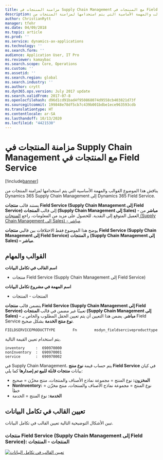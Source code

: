 ```yaml
---
title: مزامنة المنتجات في Supply Chain Management مع المنتجات في Field Service
description: يصف هذا الموضوع القوالب والمهمة الأساسية التي يتم استخدامها لمزامنة المنتجات من Dynamics 365 Supply Chain Management إلى Dynamics 365 Field Service.
author: ChristianRytt
manager: tfehr
ms.date: 04/09/2018
ms.topic: article
ms.prod: ''
ms.service: dynamics-ax-applications
ms.technology: ''
ms.search.form: ''
audience: Application User, IT Pro
ms.reviewer: kamaybac
ms.search.scope: Core, Operations
ms.custom: ''
ms.assetid: ''
ms.search.region: global
ms.search.industry: ''
ms.author: crytt
ms.dyn365.ops.version: July 2017 update
ms.search.validFrom: 2017-07-8
ms.openlocfilehash: d96d1cd91bad4f950868074d9558cb403821d73f
ms.sourcegitcommit: 199848e78df5cb7c439b001bdbe1ece963593cdb
ms.translationtype: HT
ms.contentlocale: ar-SA
ms.lasthandoff: 10/13/2020
ms.locfileid: "4421530"
---
```

# <a name="synchronize-products-in-supply-chain-management-to-products-in-field-service"></a>مزامنة المنتجات في Supply Chain Management مع المنتجات في Field Service

[!include[banner](../includes/banner.md)]

يناقش هذا الموضوع القوالب والمهمة الأساسية التي يتم استخدامها لمزامنة المنتجات من Dynamics 365 Supply Chain Management إلى Dynamics 365 Field Service.

يستند قالب **منتجات Field Service ‏(Supply Chain Management إلى Field Service)** إلى قالب **المنتجات (Supply Chain Management إلى Sales) - مباشر** من العميل المتوقع إلى النقدية. للحصول على مزيد من المعلومات، راجع [المنتجات (Supply Chain Management إلى Sales) - مباشر](https://docs.microsoft.com/dynamics365/unified-operations/supply-chain/sales-marketing/products-template-mapping-direct).

يوضح هذا الموضوع فقط الاختلافات بين قالبي **منتجات Field Service ‏(Supply Chain Management إلى Field Service)** و **المنتجات (Supply Chain Management إلى Sales) – مباشر**.

## <a name="templates-and-tasks"></a>القوالب والمهام

**اسم القالب في تكامل البيانات**

- منتجات Field Service ‏(Supply Chain Management إلى Field Service)

**اسم المهمة في مشروع تكامل البيانات**

- المنتجات - المنتجات

يتضمن قالب **منتجات Field Service ‏(Supply Chain Management إلى Field Service)** تعيينًا غير مضمن في قالب **المنتجات (Supply Chain Management إلى Sales) - مباشر**. يضمن هذا التعيين أن يتم تعيين الحقل المطلوب والخاص بـ Field Service **نوع منتج الخدمة** بشكل صحيح.

```plaintext
FIELDSERVICEPRODUCTTYPE        Fn        msdyn_fieldserciveproducttype
```

يتم استخدام تعيين القيمة التالية.

```plaintext
inventory     :  690970000
nonInventory  :  690970001 
service       :  690970002 
```

في Supply Chain Management، يتم حساب قيمة **نوع منتج Field Service** في كيان بيانات **منتجات قابلة للبيع تم إصدارها‬** كما يلي:

- **المخزون:** نوع المنتج = مجموعة نماذج الأصناف والمنتجات، منتج مخزّن‬ = صحيح
- **NonInventory:** نوع المنتج = مجموعة نماذج الأصناف والمنتجات، منتج مخزّن‬ = خطأ
- **الخدمة:** نوع المنتج = الخدمة

## <a name="template-mapping-in-data-integration"></a>تعيين القالب في تكامل البيانات

تبين الأشكال التوضيحية التالية تعيين القالب في تكامل البيانات.

### <a name="field-service-products-supply-chain-management-to-field-service-products---products"></a>منتجات Field Service ‏(Supply Chain Management إلى Field Service): المنتجات - المنتجات

[![تعيين القالب في تكامل البيانات](./media/FSProduct.png)](./media/FSProduct.png)
